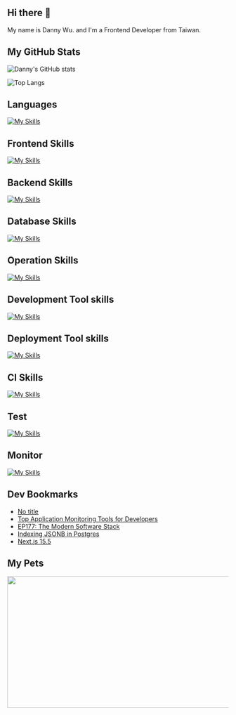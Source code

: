 
## Hi there 👋
My name is Danny Wu. and I'm a Frontend Developer from Taiwan.

## My GitHub Stats
![Danny's GitHub stats](https://github-readme-stats.vercel.app/api?username=danny101201&show_icons=true&count_private=true&theme=react)

![Top Langs](https://github-readme-stats.vercel.app/api/top-langs/?username=danny101201&layout=compact&theme=react)


## Languages
[![My Skills](https://skillicons.dev/icons?i=js,html,css,ts,react,nodejs)](https://skillicons.dev)

## Frontend Skills

[![My Skills](https://skillicons.dev/icons?i=react,materialui,tailwind,sass,redux,vite,nextjs)](https://skillicons.dev)

## Backend Skills

[![My Skills](https://skillicons.dev/icons?i=express,nodejs,graphql,nestjs)](https://skillicons.dev)

## Database Skills

[![My Skills](https://skillicons.dev/icons?i=mongodb,redis,mysql,postgres,prisma)](https://skillicons.dev)

## Operation Skills

[![My Skills](https://skillicons.dev/icons?i=docker,git,githubactions,linux,vim,nginx)](https://skillicons.dev)

## Development Tool skills

[![My Skills](https://skillicons.dev/icons?i=github,git,vscode,webpack)](https://skillicons.dev)

## Deployment Tool skills

[![My Skills](https://skillicons.dev/icons?i=vercel,netlify)](https://skillicons.dev)


## CI Skills

[![My Skills](https://skillicons.dev/icons?i=gitlab,azure)](https://skillicons.dev)

## Test

[![My Skills](https://skillicons.dev/icons?i=jest,vitest)](https://skillicons.dev)

## Monitor

[![My Skills](https://skillicons.dev/icons?i=sentry)](https://skillicons.dev)



## Dev Bookmarks
<!-- daily.dev BOOKMARKS:START -->
- [No title](https://app.daily.dev/posts/saglq4xEk?utm_source=rss&utm_medium=bookmarks&utm_campaign=NRtczkLiNqtGyKkglwy1k)
- [Top Application Monitoring Tools for Developers](https://app.daily.dev/posts/wJzPC02Z7?utm_source=rss&utm_medium=bookmarks&utm_campaign=NRtczkLiNqtGyKkglwy1k)
- [EP177: The Modern Software Stack](https://app.daily.dev/posts/CPpzUnhBa?utm_source=rss&utm_medium=bookmarks&utm_campaign=NRtczkLiNqtGyKkglwy1k)
- [Indexing JSONB in Postgres](https://app.daily.dev/posts/FNTW8lUQu?utm_source=rss&utm_medium=bookmarks&utm_campaign=NRtczkLiNqtGyKkglwy1k)
- [Next.js 15.5](https://app.daily.dev/posts/Yt2KiNNby?utm_source=rss&utm_medium=bookmarks&utm_campaign=NRtczkLiNqtGyKkglwy1k)
<!-- daily.dev BOOKMARKS:END -->

## My Pets

<a href="https://github.com/devxb/gitanimals">
<img
  src="https://render.gitanimals.org/farms/Danny101201"
  width="600"
  height="300"
/>
</a>
